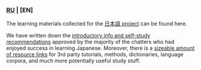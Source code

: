 ### [RU](https://github.com/daigakulounge/ochinchingadaiskinandayo/blob/master/README.md) | **[EN]**

The learning materials collected for the [日本語 project](https://t.me/daigaku_lounge) can be found here.

We have written down the [introductory info and self-study recommendations](https://github.com/daigakulounge/ochinchingadaiskinandayo/blob/master/guide_en.md) approved by the majority of the chatters who had enjoyed success in learning Japanese. Moreover, there is a [sizeable amount of resource links](https://github.com/daigakulounge/ochinchingadaiskinandayo/blob/master/links_en.md) for 3rd party tutorials, methods, dictionaries, language corpora, and much more potentially useful study stuff.

